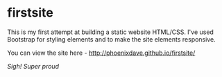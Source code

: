 # firstsite
This is my first attempt at building a static website HTML/CSS. I've used Bootstrap for styling elements and to make the site elements responsive.

You can view the site here - http://phoenixdave.github.io/firstsite/

*Sigh! Super proud*

